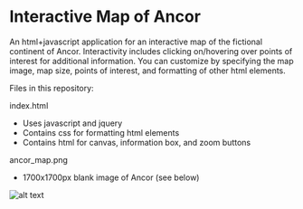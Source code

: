 # Interactive Map of Ancor
An html+javascript application for an interactive map of the fictional continent of Ancor. Interactivity includes clicking on/hovering over points of interest for additional information. You can customize by specifying the map image, map size, points of interest, and formatting of other html elements.

Files in this repository:

index.html
- Uses javascript and jquery
- Contains css for formatting html elements
- Contains html for canvas, information box, and zoom buttons

ancor_map.png
- 1700x1700px blank image of Ancor (see below)

![alt text](https://github.com/BaileeEgan/javascript__interactive_map/blob/master/ancor_map.png)
